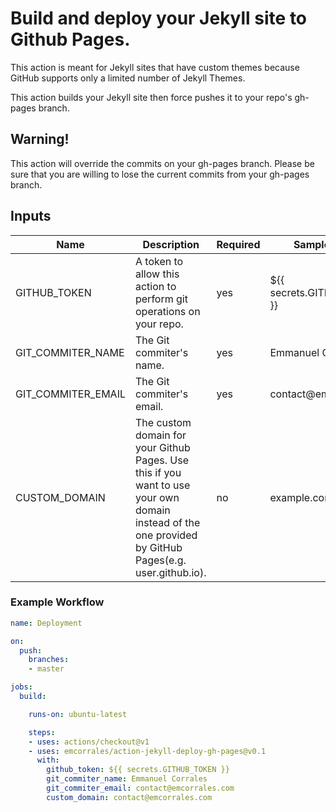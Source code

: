 # Build and deploy your Jekyll site to Github Pages.

This action is meant for Jekyll sites that have custom themes because GitHub supports only a limited number of Jekyll Themes.

This action builds your Jekyll site then force pushes it to your repo's gh-pages branch.

## Warning!
This action will override the commits on your gh-pages branch. Please be sure that you are willing to lose the current commits from your gh-pages branch.

## Inputs
| Name               | Description                                                                                                                                            | Required | Sample Value                |
|--------------------|--------------------------------------------------------------------------------------------------------------------------------------------------------|----------|-----------------------------|
| GITHUB_TOKEN       | A token to allow this action to perform git operations on your repo.                                                                                   | yes      | ${{ secrets.GITHUB_TOKEN }} |
| GIT_COMMITER_NAME  | The Git commiter's name.                                                                                                                               | yes      | Emmanuel Corrales           |
| GIT_COMMITER_EMAIL | The Git commiter's email.                                                                                                                              | yes      | contact@emcorrales          |
| CUSTOM_DOMAIN      | The custom domain for your Github Pages. Use this if you want to use your own domain instead of the one provided by GitHub Pages(e.g. user.github.io). | no       | example.com                 |
### Example Workflow
```yaml
name: Deployment

on:
  push:
    branches:
    - master

jobs:
  build:

    runs-on: ubuntu-latest

    steps:
    - uses: actions/checkout@v1
    - uses: emcorrales/action-jekyll-deploy-gh-pages@v0.1
      with:
        github_token: ${{ secrets.GITHUB_TOKEN }}
        git_commiter_name: Emmanuel Corrales
        git_commiter_email: contact@emcorrales.com
        custom_domain: contact@emcorrales.com
```
